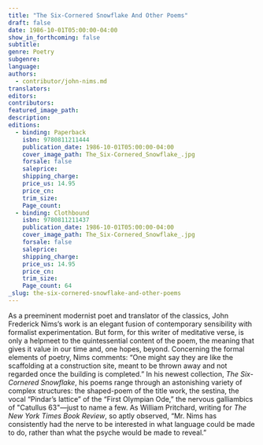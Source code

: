 ```yaml
---
title: "The Six-Cornered Snowflake And Other Poems"
draft: false
date: 1986-10-01T05:00:00-04:00
show_in_forthcoming: false
subtitle:
genre: Poetry
subgenre:
language:
authors:
  - contributor/john-nims.md
translators:
editors:
contributors:
featured_image_path:
description:
editions:
  - binding: Paperback
    isbn: 9780811211444
    publication_date: 1986-10-01T05:00:00-04:00
    cover_image_path: The_Six-Cornered_Snowflake_.jpg
    forsale: false
    saleprice:
    shipping_charge:
    price_us: 14.95
    price_cn:
    trim_size:
    Page_count:
  - binding: Clothbound
    isbn: 9780811211437
    publication_date: 1986-10-01T05:00:00-04:00
    cover_image_path: The_Six-Cornered_Snowflake_.jpg
    forsale: false
    saleprice:
    shipping_charge:
    price_us: 14.95
    price_cn:
    trim_size:
    Page_count: 64
_slug: the-six-cornered-snowflake-and-other-poems
---
```


As a preeminent modernist poet and translator of the classics, John Frederick Nims’s work is an elegant fusion of contemporary sensibility with formalist experimentation. But form, for this writer of meditative verse, is only a helpmeet to the quintessential content of the poem, the meaning that gives it value in our time and, one hopes, beyond. Concerning the formal elements of poetry, Nims comments: “One might say they are like the scaffolding at a construction site, meant to be thrown away and not regarded once the building is completed.” In his newest collection, _The Six-Cornered Snowflake_, his poems range through an astonishing variety of complex structures: the shaped-poem of the title work, the sestina, the vocal “Pindar’s lattice” of the “First Olympian Ode,” the nervous galliambics of "Catullus 63"—just to name a few. As William Pritchard, writing for _The New York Times Book Review_, so aptly observed, “Mr. Nims has consistently had the nerve to be interested in what language could be made to do, rather than what the psyche would be made to reveal.”

